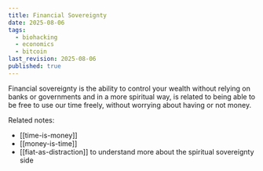 ```yaml
---
title: Financial Sovereignty
date: 2025-08-06
tags:
  - biohacking
  - economics
  - bitcoin
last_revision: 2025-08-06
published: true
---
```

Financial sovereignty is the ability to control your wealth without relying on banks or governments and in a more spiritual way, is related to being able to be free to use our time freely, without worrying about having or not money. 

Related notes:
- [[time-is-money]]
- [[money-is-time]]
- [[fiat-as-distraction]] to understand more about the spiritual sovereignty side

